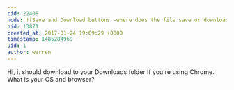 ```yaml
---
cid: 22408
node: ![Save and Download buttons -where does the file save or download to?](../notes/testtube/01-23-2017/save-and-download-buttons-where-does-the-file-save-or-download-to)
nid: 13871
created_at: 2017-01-24 19:09:29 +0000
timestamp: 1485284969
uid: 1
author: warren
---
```


Hi, it should download to your Downloads folder if you're using Chrome. What is your OS and browser?
